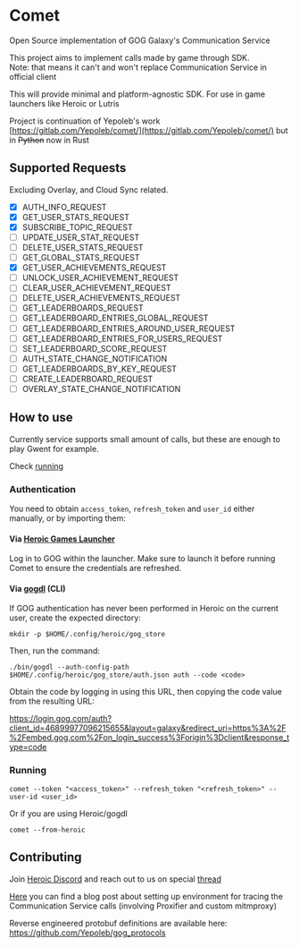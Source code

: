 # Comet

Open Source implementation of GOG Galaxy's Communication Service

This project aims to implement calls made by game through SDK.  
Note: that means it can't and won't replace Communication Service in official client

This will provide minimal and platform-agnostic SDK. For use in game launchers like Heroic or Lutris

Project is continuation of Yepoleb's work [https://gitlab.com/Yepoleb/comet/](https://gitlab.com/Yepoleb/comet/) but in
~~Python~~ now in Rust

## Supported Requests

Excluding Overlay, and Cloud Sync related.

- [x] AUTH_INFO_REQUEST
- [x] GET_USER_STATS_REQUEST
- [x] SUBSCRIBE_TOPIC_REQUEST
- [ ] UPDATE_USER_STAT_REQUEST
- [ ] DELETE_USER_STATS_REQUEST
- [ ] GET_GLOBAL_STATS_REQUEST
- [x] GET_USER_ACHIEVEMENTS_REQUEST
- [ ] UNLOCK_USER_ACHIEVEMENT_REQUEST
- [ ] CLEAR_USER_ACHIEVEMENT_REQUEST
- [ ] DELETE_USER_ACHIEVEMENTS_REQUEST
- [ ] GET_LEADERBOARDS_REQUEST
- [ ] GET_LEADERBOARD_ENTRIES_GLOBAL_REQUEST
- [ ] GET_LEADERBOARD_ENTRIES_AROUND_USER_REQUEST
- [ ] GET_LEADERBOARD_ENTRIES_FOR_USERS_REQUEST
- [ ] SET_LEADERBOARD_SCORE_REQUEST
- [ ] AUTH_STATE_CHANGE_NOTIFICATION
- [ ] GET_LEADERBOARDS_BY_KEY_REQUEST
- [ ] CREATE_LEADERBOARD_REQUEST
- [ ] OVERLAY_STATE_CHANGE_NOTIFICATION

## How to use

Currently service supports small amount of calls, but these are enough to play Gwent for example.

Check [running](#running)

### Authentication

You need to obtain `access_token`, `refresh_token` and `user_id` either manually, or by importing them:

#### Via [Heroic Games Launcher](https://github.com/Heroic-Games-Launcher/HeroicGamesLauncher)

Log in to GOG within the launcher. Make sure to launch it before running Comet to ensure the credentials are refreshed.

#### Via [gogdl](https://github.com/Heroic-Games-Launcher/heroic-gogdl) (CLI)

If GOG authentication has never been performed in Heroic on the current user, create the expected directory:

```
mkdir -p $HOME/.config/heroic/gog_store
```

Then, run the command:

```
./bin/gogdl --auth-config-path $HOME/.config/heroic/gog_store/auth.json auth --code <code>
```

Obtain the code by logging in using this URL, then copying the code value from the resulting URL:

https://login.gog.com/auth?client_id=46899977096215655&layout=galaxy&redirect_uri=https%3A%2F%2Fembed.gog.com%2Fon_login_success%3Forigin%3Dclient&response_type=code

### Running

```
comet --token "<access_token>" --refresh_token "<refresh_token>" --user-id <user_id>
```

Or if you are using Heroic/gogdl

```
comet --from-heroic
```

## Contributing

Join [Heroic Discord](https://discord.gg/rHJ2uqdquK) and reach out to us on
special [thread](https://discord.com/channels/812703221789097985/1074048840958742648)

[Here](https://imlinguin.vercel.app/blog/galaxy-comm-serv-re-setup) you can find a blog post about setting up
environment for tracing the Communication Service calls (involving Proxifier and custom mitmproxy)

Reverse engineered protobuf definitions are available here: https://github.com/Yepoleb/gog_protocols
